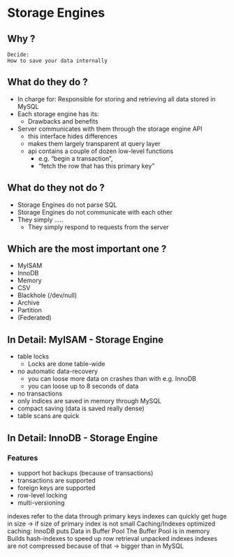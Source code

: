 # Storage Engines 

## Why ?

```
Decide:
How to save your data internally 
```

## What do they do ?

  * In charge for: Responsible for storing and retrieving all data stored in MySQL
  * Each storage engine has its:
    * Drawbacks and benefits
  * Server communicates with them through the storage engine API
    * this interface hides differences
    * makes them largely transparent at query layer
    * api contains a couple of dozen low-level functions
      * e.g. “begin a transaction”,
      * “fetch the row that has this primary key”

## What do they not do ?

  * Storage Engines do not parse SQL
  * Storage Engines do not communicate with each other
  * They simply .....
    * They simply respond to requests from the server


## Which are the most important one ?

  * MyISAM
  * InnoDB
  * Memory
  * CSV
  * Blackhole (/dev/null)
  * Archive
  * Partition 
  * (Federated)

## In Detail: MyISAM - Storage Engine

   * table locks
     * Locks are done table-wide
   * no automatic data-recovery
     * you can loose more data on crashes than with e.g. InnoDB
     * you can loose up to 8 seconds of data 
   * no transactions
   * only indices are saved in memory through MySQL
   * compact saving (data is saved really dense)
   * table scans are quick

## In Detail: InnoDB - Storage Engine

### Features
    
  * support hot backups (because of transactions)
  * transactions are supported
  * foreign keys are supported
  * row-level locking
  * multi-versioning



indexes refer to the data through primary keys
indexes can quickly get huge in size
→ if size of primary index is not small
Caching/Indexes
optimized caching:
InnoDB puts Data in Buffer Pool
The Buffer Pool is in memory
Builds hash-indexes to speed up row retrieval
unpacked indexes
indexes are not compressed
because of that →
bigger than in MySQL
